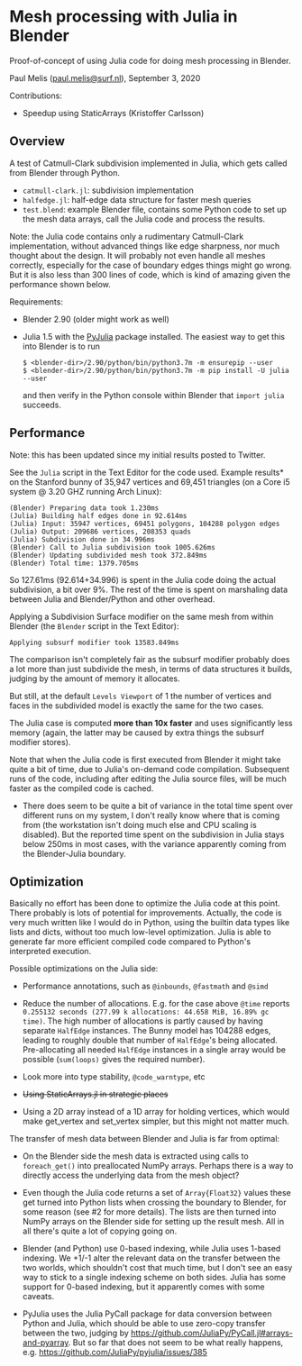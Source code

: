 # Mesh processing with Julia in Blender

Proof-of-concept of using Julia code for doing mesh processing in Blender.

Paul Melis (paul.melis@surf.nl), September 3, 2020

Contributions:
- Speedup using StaticArrays (Kristoffer Carlsson)

## Overview

A test of Catmull-Clark subdivision implemented in Julia, which gets called
from Blender through Python. 

- `catmull-clark.jl`: subdivision implementation
- `halfedge.jl`: half-edge data structure for faster mesh queries
- `test.blend`: example Blender file, contains some Python code to set up
  the mesh data arrays, call the Julia code and process the results.
  
Note: the Julia code contains only a rudimentary Catmull-Clark implementation, 
without advanced things like edge sharpness, nor much thought about the design. 
It will probably not even handle all meshes correctly, especially for the case 
of boundary edges things might go wrong. But it is also less than 300 lines of 
code, which is kind of amazing given the performance shown below.
  
Requirements:
- Blender 2.90 (older might work as well)
- Julia 1.5 with the [PyJulia](https://github.com/JuliaPy/pyjulia) package 
  installed. The easiest way to get this into Blender is to run 

    ```
    $ <blender-dir>/2.90/python/bin/python3.7m -m ensurepip --user
    $ <blender-dir>/2.90/python/bin/python3.7m -m pip install -U julia --user
    ```
    
  and then verify in the Python console within Blender that `import julia` succeeds.
  
## Performance

Note: this has been updated since my initial results posted to Twitter.

See the `Julia` script in the Text Editor for the code used. Example results*
on the Stanford bunny of 35,947 vertices and 69,451 triangles (on a Core i5 
system @ 3.20 GHZ running Arch Linux):

```
(Blender) Preparing data took 1.230ms
(Julia) Building half edges done in 92.614ms
(Julia) Input: 35947 vertices, 69451 polygons, 104288 polygon edges
(Julia) Output: 209686 vertices, 208353 quads
(Julia) Subdivision done in 34.996ms
(Blender) Call to Julia subdivision took 1005.626ms
(Blender) Updating subdivided mesh took 372.849ms
(Blender) Total time: 1379.705ms
```

So 127.61ms (92.614+34.996) is spent in the Julia code doing the actual
subdivision, a bit over 9%. The rest of the time is spent on marshaling data 
between Julia and Blender/Python and other overhead. 

Applying a Subdivision Surface modifier on the same mesh from within Blender
(the `Blender` script in the Text Editor):

```
Applying subsurf modifier took 13583.849ms
```

The comparison isn't completely fair as the subsurf modifier probably does a lot
more than just subdivide the mesh, in terms of data structures it builds, judging
by the amount of memory it allocates.

But still, at the default `Levels Viewport` of 1 the number of vertices and
faces in the subdivided model is exactly the same for the two cases. 

The Julia case is computed **more than 10x faster** and uses significantly less memory 
(again, the latter may be caused by extra things the subsurf modifier stores).

Note that when the Julia code is first executed from Blender it might take
quite a bit of time, due to Julia's on-demand code compilation. Subsequent
runs of the code, including after editing the Julia source files, will be much
faster as the compiled code is cached.

* There does seem to be quite a bit of variance in the total time spent over 
different runs on my system, I don't really know where that is coming from (the
workstation isn't doing much else and CPU scaling is disabled). 
But the reported time spent on the subdivision in Julia stays below 250ms in 
most cases, with the variance apparently coming from the Blender-Julia boundary.

## Optimization

Basically no effort has been done to optimize the Julia code at this point. 
There probably is lots of potential for improvements. Actually, the code is very 
much written like I would do in Python, using the builtin data types like lists 
and dicts, without too much low-level optimization. Julia is able to generate 
far more efficient compiled code compared to Python's interpreted execution.

Possible optimizations on the Julia side:

- Performance annotations, such as `@inbounds`, `@fastmath` and `@simd`

- Reduce the number of allocations. E.g. for the case above `@time` reports
  `0.255132 seconds (277.99 k allocations: 44.658 MiB, 16.89% gc time)`. The
  high number of allocations is partly caused by having separate `HalfEdge` instances.
  The Bunny model has 104288 edges, leading to roughly double that number of `HalfEdge`'s
  being allocated. Pre-allocating all needed `HalfEdge` instances in a single 
  array would be possible (`sum(loops)` gives the required number). 

- Look more into type stability, `@code_warntype`, etc

- ~~Using StaticArrays.jl in strategic places~~

- Using a 2D array instead of a 1D array for holding vertices, which would
  make get_vertex and set_vertex simpler, but this might not matter much.

The transfer of mesh data between Blender and Julia is far from optimal:

- On the Blender side the mesh data is extracted using calls to `foreach_get()`
  into preallocated NumPy arrays. Perhaps there is a way to directly access
  the underlying data from the mesh object?
  
- Even though the Julia code returns a set of `Array{Float32}` values these
  get turned into Python lists when crossing the boundary to Blender, for some
  reason (see #2 for more details). The lists are then turned into NumPy arrays 
  on the Blender side for setting up the result mesh. All in all there's quite a 
  lot of copying going on.
  
- Blender (and Python) use 0-based indexing, while Julia uses 1-based indexing.
  We +1/-1 alter the relevant data on the transfer between the two worlds, which
  shouldn't cost that much time, but I don't see an easy way to stick to a single 
  indexing scheme on both sides. Julia has some support for 0-based indexing,
  but it apparently comes with some caveats.
  
- PyJulia uses the Julia PyCall package for data conversion between Python and Julia,
  which should be able to use zero-copy transfer between the two, judging by 
  https://github.com/JuliaPy/PyCall.jl#arrays-and-pyarray. But so far that
  does not seem to be what really happens, e.g. https://github.com/JuliaPy/pyjulia/issues/385
  